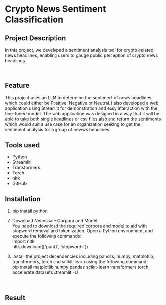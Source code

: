 # Crypto News Sentiment Classification

## Project Description

In this project, we developed a sentiment analysis tool for crypto-related news headlines, enabling users to gauge public perception of crypto news headlines.

<br>

## Feature

This project uses an LLM to determine the sentiment of news headlines which could either be Positive, Negative or Neutral. I also developed a web application using Streamlit for demonstration and easy interaction with the fine-tuned model. 
The web application was designed in a way that it will be able to take both single headlines or csv files also and return the sentiments which would suit a use case for an organization seeking to get the sentiment analysis for a group of newws headlines.
<br>

## Tools used

* Python
* Streamlit
* Transformers
* Torch
* nltk
* GitHub


## Installation

1. pip install python
2. Download Necessary Corpora and Model <br> 
You need to download the required corpora and model to aid with stopword removal and tokenization. Open a Python environment and execute the following commands: <br> 
import nltk <br> 
nltk.download(['punkt', 'stopwords'])

3. Install the project dependencies including pandas, numpy, matplotlib, transformers, torch and scikit-learn using the following command: <br> 
pip install matplotlib numpy pandas scikit-learn transformers torch accelerate datasets streamlit -U
 <br> 

## Result 
 




